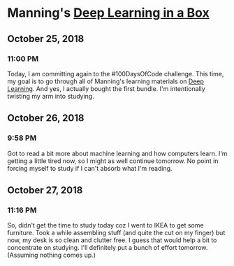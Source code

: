 # Manning's [Deep Learning in a Box](https://www.manning.com/bundle-hub/deep-learning)



## October 25, 2018

### 11:00 PM

Today, I am committing again to the #100DaysOfCode challenge. This time, my goal is to go through all of Manning's learning materials on [Deep Learning](https://www.manning.com/bundle-hub/deep-learning). And yes, I actually bought the first bundle. I'm intentionally twisting my arm into studying.

## October 26, 2018

### 9:58 PM

Got to read a bit more about machine learning and how computers learn. I'm getting a little tired now, so I might as well continue tomorrow. No point in forcing myself to study if I can't absorb what I'm reading.

## October 27, 2018

### 11:16 PM

So, didn't get the time to study today coz I went to IKEA to get some furniture. Took a while assembling stuff (and quite the cut on my finger) but now, my desk is so clean and clutter free. I guess that would help a bit to concentrate on studying. I'll definitely put a bunch of effort tomorrow. (Assuming nothing comes up.)